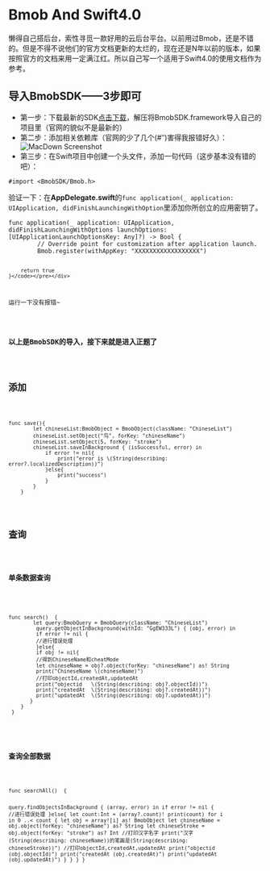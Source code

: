 <h1 id="toc_0">Bmob And Swift4.0</h1>

<p>懒得自己搭后台，索性寻觅一款好用的云后台平台。以前用过Bmob，还是不错的。但是不得不说他们的官方文档更新的太烂的，现在还是N年以前的版本，如果按照官方的文档来用一定满江红。所以自己写一个适用于Swift4.0的使用文档作为参考。</p>

<h2 id="toc_1">导入BmobSDK——3步即可</h2>

<ul>
<li>第一步：下载最新的SDK<a href="https://bmob.cn/sdk/Bmob_iOS_SDK_v2.3.0-20180411.zip">点击下载</a>，解压将BmobSDK.framework导入自己的项目里（官网的貌似不是最新的）</li>
<li>第二步：添加相关依赖库（官网的少了几个(#‵′)害得我报错好久）：
<img src="http://bmob-cdn-21468.b0.upaiyun.com/2018/09/10/af89f79440a95c6c80a9c0f039053dae.png" alt="MacDown Screenshot"></li>
<li>第三步：在Swift项目中创建一个头文件，添加一句代码（这步基本没有错的吧）：</li>
</ul>

<div><pre class="line-numbers"><code class="language-none">#import &lt;BmobSDK/Bmob.h&gt;</code></pre></div>

<p>验证一下：在<strong>AppDelegate.swift</strong>的<code>func application(_ application: UIApplication, didFinishLaunchingWithOption</code>里添加你所创立的应用密钥了。</p>

<div><pre class="line-numbers"><code class="language-none">func application(_ application: UIApplication, didFinishLaunchingWithOptions launchOptions: [UIApplicationLaunchOptionsKey: Any]?) -&gt; Bool {
        // Override point for customization after application launch.
        Bmob.register(withAppKey: &quot;XXXXXXXXXXXXXXXXXX&quot;)

        return true
    }</code></pre></div>

<p>运行一下没有报错~</p>

<h3 id="toc_2">以上是BmobSDK的导入，接下来就是进入正题了</h3>

<h2 id="toc_3">添加</h2>

<div><pre class="line-numbers"><code class="language-none">func save(){
        let chineseList:BmobObject = BmobObject(className: &quot;ChineseList&quot;)
        chineseList.setObject(&quot;鸟&quot;, forKey: &quot;chineseName&quot;)
        chineseList.setObject(5, forKey: &quot;stroke&quot;)
        chineseList.saveInBackground { (isSuccessful, error) in
            if error != nil{
                print(&quot;error is \(String(describing: error?.localizedDescription))&quot;)
            }else{
                print(&quot;success&quot;)
            }
        }
    }</code></pre></div>

<h2 id="toc_4">查询</h2>

<h3 id="toc_5">单条数据查询</h3>

<div><pre class="line-numbers"><code class="language-none">
func search()  {
        let query:BmobQuery = BmobQuery(className: &quot;ChineseList&quot;)
         query.getObjectInBackground(withId: &quot;GgEW333L&quot;) { (obj, error) in
         if error != nil {
         //进行错误处理
         }else{
         if obj != nil{
         //得到ChineseName和cheatMode
         let chineseName = obj?.object(forKey: &quot;chineseName&quot;) as! String
         print(&quot;ChineseName \(chineseName)&quot;)
         //打印objectId,createdAt,updatedAt
         print(&quot;objectid   \(String(describing: obj?.objectId))&quot;)
         print(&quot;createdAt  \(String(describing: obj?.createdAt))&quot;)
         print(&quot;updatedAt  \(String(describing: obj?.updatedAt))&quot;)
       }
    }
 }
         </code></pre></div>

<h3 id="toc_6">查询全部数据</h3>

<div><pre class="line-numbers"><code class="language-none">func searchAll()  {

   query.findObjectsInBackground { (array, error) in
            if error != nil {
                //进行错误处理
            }else{
                let count:Int = (array?.count)!
                print(count)
                for i in 0 ..&lt; count {
                    let obj = array![i] as! BmobObject
                    let chineseName = obj.object(forKey: &quot;chineseName&quot;) as? String
                    let chineseStroke = obj.object(forKey: &quot;stroke&quot;) as? Int
                    //打印汉字名字
                    print(&quot;汉字 \(String(describing: chineseName))的笔画是\(String(describing: chineseStroke))&quot;)
                    //打印objectId,createdAt,updatedAt
                    print(&quot;objectid   \(obj.objectId)&quot;)
                    print(&quot;createdAt  \(obj.createdAt)&quot;)
                    print(&quot;updatedAt  \(obj.updatedAt)&quot;)
                }
            }
        }
   }</code></pre></div>
